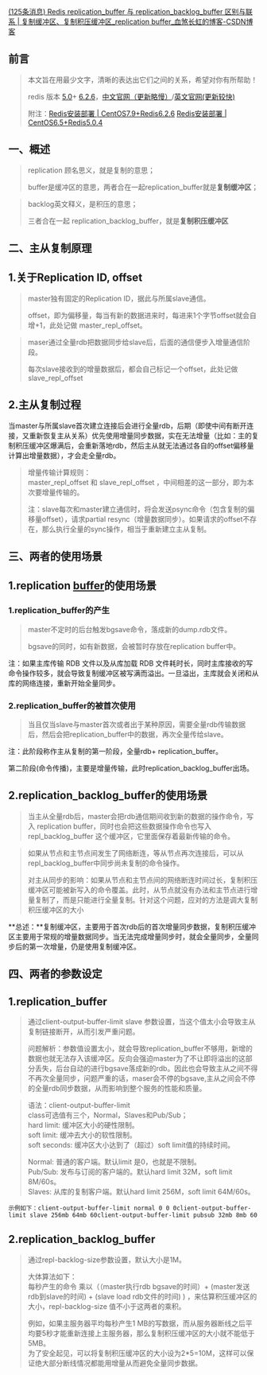 [(125条消息) Redis replication\_buffer 与 replication\_backlog\_buffer 区别与联系 | 复制缓冲区、复制积压缓冲区\_replication buffer\_血煞长虹的博客-CSDN博客](https://blog.csdn.net/succing/article/details/121230604)

## 前言

> 本文旨在用最少文字，清晰的表达出它们之间的关系，希望对你有所帮助！
>
> redis 版本 [5.0](http://download.redis.io/releases/redis-5.0.4.tar.gz "5.0")\+ [6.2.6](https://download.redis.io/releases/redis-6.2.6.tar.gz "6.2.6")，[中文官网（更新略慢）](https://www.redis.net.cn/download/ "中文官网（更新略慢）")/[英文官网(更新较快)](https://redis.io/download "英文官网(更新较快)")
>
> 附注：[Redis安装部署 | CentOS7.9+Redis6.2.6](https://blog.csdn.net/succing/article/details/121106990?spm=1001.2014.3001.5501 "Redis安装部署 | CentOS7.9+Redis6.2.6 ")   [Redis安装部署 | CentOS6.5+Redis5.0.4](https://blog.csdn.net/succing/article/details/120914749 "Redis安装部署 | CentOS6.5+Redis5.0.4")

## 一、概述

> replication 顾名思义，就是复制的意思；
>
> buffer是缓冲区的意思，两者合在一起replication\_buffer就是**复制缓冲区**；

> backlog英文释义，是积压的意思；
>
> 三者合在一起 replication\_backlog\_buffer，就是**复制****积压****缓冲区**

## 二、主从复制原理

## 1.关于Replication ID, offset

> master独有固定的Replication ID，据此与所属slave通信。
>
> offset，即为偏移量，每当有新的数据进来时，每进来1个字节offset就会自增+1，此处记做 master\_repl\_offset。

> maser通过全量rdb把数据同步给slave后，后面的通信便步入增量通信阶段。
>
> 每次slave接收到的增量数据后，都会自己标记一个offset，此处记做 slave\_repl\_offset

##  2.主从复制过程

当master与所属slave首次建立连接后会进行全量rdb，后期（即使中间有断开连接，又重新恢复主从关系）优先使用增量同步数据，实在无法增量（比如：主的复制积压缓冲区爆满后，会重新落地rdb，然后主从就无法通过各自的offset偏移量计算出增量数据），才会走全量rdb。

> 增量传输计算规则：  
> master\_repl\_offset 和 slave\_repl\_offset ，中间相差的这一部分，即为本次要增量传输的。
>
> 注：slave每次和master建立通信时，将会发送psync命令（包含复制的偏移量offset），请求partial resync（增量数据同步）。如果请求的offset不存在，那么执行全量的sync操作，相当于重新建立主从复制。

## 三、两者的使用场景

## 1.replication [buffer](https://so.csdn.net/so/search?q=buffer&spm=1001.2101.3001.7020)的使用场景

### 1.replication\_buffer的产生

> master不定时的后台触发bgsave命令，落成新的dump.rdb文件。
>
> bgsave的同时，如有新数据，会被暂时存放在replication buffer中。

注：如果主库传输 RDB 文件以及从库加载 RDB 文件耗时长，同时主库接收的写命令操作较多，就会导致复制缓冲区被写满而溢出。一旦溢出，主库就会关闭和从库的网络连接，重新开始全量同步。 

### 2.replication\_buffer的被首次使用

> 当且仅当slave与master首次或者出于某种原因，需要全量rdb传输数据后，然后会把replication\_buffer中的数据，再次全量传给slave。

注：此阶段称作主从复制的第一阶段，全量rdb+ replication\_buffer。

第二阶段(命令传播)，主要是增量传输，此时replication\_backlog\_buffer出场。

## 2.replication\_backlog\_buffer的使用场景

> 当主从全量rdb后，master会把rdb通信期间收到新的数据的操作命令，写入 replication buffer，同时也会把这些数据操作命令也写入 repl\_backlog\_buffer 这个缓冲区，它里面保存着最新传输的命令。

> 如果从节点和主节点间发生了网络断连，等从节点再次连接后，可以从repl\_backlog\_buffer中同步尚未复制的命令操作。
>
> 对主从同步的影响：如果从节点和主节点间的网络断连时间过长，复制积压缓冲区可能被新写入的命令覆盖。此时，从节点就没有办法和主节点进行增量复制了，而是只能进行全量复制。针对这个问题，应对的方法是调大复制积压缓冲区的大小

**总述：**复制缓冲区，主要用于首次rdb后的首次增量同步数据，复制积压缓冲区主要用于常规的增量数据同步。当无法完成增量同步时，就会全量同步，全量同步后的第一次增量，仍是使用复制缓冲区。 

## 四、两者的参数设定

## 1.replication\_buffer

> 通过client-output-buffer-limit slave 参数设置，当这个值太小会导致主从复制链接断开，从而引发严重问题。
>
> 问题解析：参数值设置太小，就会导致replication\_buffer不够用，新增的数据也就无法存入该缓冲区。反向会强迫master为了不让即将溢出的这部分丢失，后台自动的进行bgsave落成新的rdb。因此也会导致主从之间不得不再次全量同步，问题严重的话，maser会不停的bgsave,主从之间会不停的全量rdb同步数据，从而影响到整个服务的性能和质量。

> 语法：client-output-buffer-limit <class> <hard limit> <soft limit> <soft seconds>  
> class可选值有三个，Normal，Slaves和Pub/Sub；  
> hard limit: 缓冲区大小的硬性限制。  
> soft limit: 缓冲去大小的软性限制。  
> soft seconds: 缓冲区大小达到了（超过）soft limit值的持续时间。
>
> Normal: 普通的客户端。默认limit 是0，也就是不限制。  
> Pub/Sub: 发布与订阅的客户端的。默认hard limit 32M，soft limit 8M/60s。  
> Slaves: 从库的复制客户端。默认hard limit 256M，soft limit 64M/60s。

```
示例如下：client-output-buffer-limit normal 0 0 0client-output-buffer-limit slave 256mb 64mb 60client-output-buffer-limit pubsub 32mb 8mb 60
```

##  2.replication\_backlog\_buffer

> 通过repl-backlog-size参数设置，默认大小是1M。
>
> 大体算法如下：  
> 每秒产生的命令 乘以（（master执行rdb bgsave的时间）+ (master发送rdb到slave的时间) + (slave load rdb文件的时间) ) ，来估算积压缓冲区的大小，repl-backlog-size 值不小于这两者的乘积。 
>
> 例如，如果主服务器平均每秒产生1 MB的写数据，而从服务器断线之后平均要5秒才能重新连接上主服务器，那么复制积压缓冲区的大小就不能低于5MB。  
> 为了安全起见，可以将复制积压缓冲区的大小设为2\*5=10M，这样可以保证绝大部分断线情况都能用增量从而避免全量同步数据。